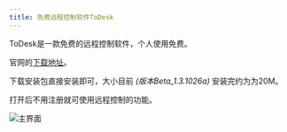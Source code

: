 ```yaml
---
title: 免费远程控制软件ToDesk
---
```


ToDesk是一款免费的远程控制软件，个人使用免费。

官网的[下载地址](https://www.todesk.com/download.html)。

下载安装包直接安装即可，大小目前 *(版本Beta_1.3.1026a)* 安装完约为为20M。

打开后不用注册就可使用远程控制的功能。

![主界面](https://cdn.jsdelivr.net/gh/Melody-of-Oblivion/MoOpics@main/images/posts/todesk/demo.png)